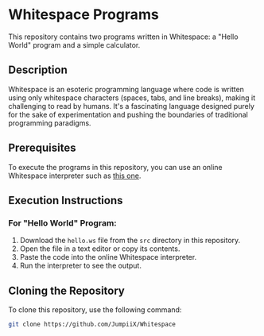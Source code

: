# Whitespace Programs

This repository contains two programs written in Whitespace: a "Hello World" program and a simple calculator.

## Description

Whitespace is an esoteric programming language where code is written using only whitespace characters (spaces, tabs, and line breaks), making it challenging to read by humans. It's a fascinating language designed purely for the sake of experimentation and pushing the boundaries of traditional programming paradigms.

## Prerequisites

To execute the programs in this repository, you can use an online Whitespace interpreter such as [this one](https://ideone.com/l/whitespace).

## Execution Instructions

### For "Hello World" Program:

1. Download the `hello.ws` file from the `src` directory in this repository.
2. Open the file in a text editor or copy its contents.
3. Paste the code into the online Whitespace interpreter.
4. Run the interpreter to see the output.

## Cloning the Repository

To clone this repository, use the following command:

```bash
git clone https://github.com/JumpiiX/Whitespace
